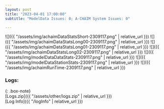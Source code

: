 ```yaml
---
layout: post
title: "2023-04-01 17:00:00"
subtitle: "ModelData Issues: 0; A-CHAIM System Issues: 0"

---
```


![]({{ "/assets/img/achaimDataStatsShort-2309117.png" | relative_url }})
![]({{ "/assets/img/achaimDataStatsLong00-2309117.png" | relative_url }})
![]({{ "/assets/img/achaimDataStatsLong01-2309117.png" | relative_url }})
![]({{ "/assets/img/achaimDataStatsLong02-2309117.png" | relative_url }})
![]({{ "/assets/img/modelDataDataStats-2309117.png" | relative_url }})
![]({{ "/assets/img/modelDataStationStats-2309117.png" | relative_url }})
![]({{ "/assets/img/achaimRunTime-2309117.png" | relative_url }})





### Logs:  
  
{: .box-note}  
[Logs.zip]({{ "/assets/other/logs.zip" | relative_url }})  
[Log Info]({{ "/logInfo" | relative_url }})  
